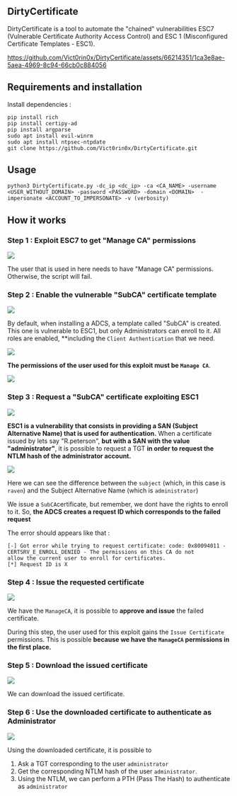 
## DirtyCertificate

DirtyCertificate is a tool to automate the "chained" vulnerabilities ESC7 (Vulnerable Certificate Authority Access Control) and ESC 1 (Misconfigured Certificate Templates - ESC1).

https://github.com/Vict0rin0x/DirtyCertificate/assets/66214351/1ca3e8ae-5aea-4969-8c94-66cb0c884056

## Requirements and installation

Install dependencies : 

```
pip install rich
pip install certipy-ad
pip install argparse
sudo apt install evil-winrm
sudo apt install ntpsec-ntpdate
git clone https://github.com/Vict0rin0x/DirtyCertificate.git
```

## Usage

```
python3 DirtyCertificate.py -dc_ip <dc_ip> -ca <CA_NAME> -username <USER_WITHOUT_DOMAIN> -password <PASSWORD> -domain <DOMAIN>  -impersonate <ACCOUNT_TO_IMPERSONATE> -v (verbosity)
```

## How it works

### Step 1 : Exploit ESC7 to get "Manage CA" permissions 

![](./ressources/step1.jpg)

The user that is used in here needs to have "Manage CA" permissions. Otherwise, the script will fail. 



### Step 2 : Enable the vulnerable "SubCA" certificate template

![](./ressources/step2.jpg)

By default, when installing a ADCS, a template called "SubCA" is created. This one is vulnerable to ESC1, but only Administrators can enroll to it. All roles are enabled, **including the `Client Authentication` that we need.

![](./ressources/subca.png)

**The permissions of the user used for this exploit must be `Manage CA`**. 

![](./ressources/roles_raven_default.png)

### Step 3 : Request a "SubCA" certificate exploiting ESC1 

![](./ressources/step3.jpg)

**ESC1 is a vulnerability that consists in providing a SAN (Subject Alternative Name) that is used for authentication.** When a certificate issued by lets say "R.peterson", **but with a SAN with the value "administrator"**, it is possible to request a TGT **in order to request the NTLM hash of the administrator account.** 

![](./ressources/issued_certificate_with_san.png)

Here we can see the difference between the `subject` (which, in this case is `raven`) and the Subject Alternative Name (which is `administrator`)

We issue a `SubCA`certificate, but remember, we dont have the rights to enroll to it. So, **the ADCS creates a request ID which corresponds to the failed request**

The error should appears like that : 

```
[-] Got error while trying to request certificate: code: 0x80094011 - CERTSRV_E_ENROLL_DENIED - The permissions on this CA do not 
allow the current user to enroll for certificates.
[*] Request ID is X
```

### Step 4 : Issue the requested certificate

![](./ressources/step4.jpg)

We have the `ManageCA`, it is possible to **approve and issue** the failed certificate. 

During this step, the user used for this exploit gains the `Issue Certificate` permissions. This is possible **because we have the `ManageCA` permissions in the first place.**

### Step 5 : Download the issued certificate

![](./ressources/step5.jpg)

We can download the issued certificate.

### Step 6 : Use the downloaded certificate to authenticate as Administrator 

![](./ressources/step6.jpg)

Using the downloaded certificate, it is possible to 

1. Ask a TGT corresponding to the user `administrator`
2. Get the corresponding NTLM hash of the user `administrator`.
3. Using the NTLM, we can perform a PTH (Pass The Hash) to authenticate as `administrator` 



